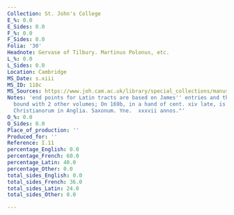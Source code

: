 ```yaml
---
Collection: St. John's College
E_%: 0.0
E_Sides: 0.0
F_%: 0.0
F_Sides: 0.0
Folia: '30'
Headnote: Gervase of Tilbury. Martinus Polonus, etc.
L_%: 0.0
L_Sides: 0.0
Location: Cambridge
MS_Date: s.xiii
MS_ID: 118c
MS_Sources: https://www.joh.cam.ac.uk/library/special_collections/manuscripts/medieval_manuscripts/medman/I_11.htm
Notes: 'end points for Latin tracts are based on James'' entries and therefore approximate;
  bound with 2 other volumes; On 169b, in a hand of cent. xiv late, is : Nomina Regum
  Christianorum in Anglia. Saxonum. Yne.  xxxvii annos."'
O_%: 0.0
O_Sides: 0.0
Place_of_production: ''
Produced_for: ''
Reference: I.11
percentage_English: 0.0
percentage_French: 60.0
percentage_Latin: 40.0
percentage_Other: 0.0
total_sides_English: 0.0
total_sides_French: 36.0
total_sides_Latin: 24.0
total_sides_Other: 0.0

---
```


